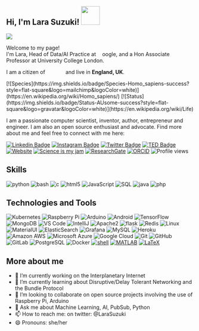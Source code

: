 <h2> Hi, I'm Lara Suzuki! <img src="https://media.giphy.com/media/mGcNjsfWAjY5AEZNw6/giphy.gif" width="50"></h2>

<img src="https://pbs.twimg.com/profile_banners/424534094/1603050169/1500x500">

<p>Welcome to my page! </br> I'm Lara, Head of Data/AI Practice at <img src="https://www.flaticon.com/svg/vstatic/svg/281/281764.svg?token=exp=1614512860~hmac=f2b18e5e9a9f6807dc6932b0f91e14f1" width="13"/>oogle, and a Hon Associate Professor at University College London.</p> 

<p>I am a citizen of <img src="https://www.flaticon.com/svg/vstatic/svg/197/197386.svg?token=exp=1614510711~hmac=098a3246ef42a4e338501cf46100d162" width="13"/> <img src="https://www.flaticon.com/svg/vstatic/svg/197/197374.svg?token=exp=1614510766~hmac=e208f9b6f6e0e10d7fc6c71f3249ae95" width="13"/> <img src="https://www.flaticon.com/svg/vstatic/svg/323/323325.svg?token=exp=1614510819~hmac=58cc1cbec8e922c078bb41ab55c67ace" width="13"/> and live in <b>England, UK</b>. </p> [![Species](https://img.shields.io/badge/Species-Homo_sapiens-success?style=flat-square&logo=mailchimp&logoColor=white)](https://en.wikipedia.org/wiki/Homo_sapiens/)
[![Status](https://img.shields.io/badge/Status-AUsome-success?style=flat-square&logo=gravatar&logoColor=white)](https://en.wikipedia.org/wiki/Life)

<p>I am a passionate computer scientist, inventor, author, entrepreneur and engineer. I am also an open source enthusiast and advocate. Find more about me and feel free to connect with me here:</p>

[![Linkedin Badge](https://img.shields.io/badge/-larissasuzuki-blue?style=flat-square&logo=Linkedin&logoColor=white&link=https://www.linkedin.com/in/larissasuzuki/)](https://www.linkedin.com/in/larissasuzuki/)
[![Instagram Badge](https://img.shields.io/badge/-lara_suzuki-purple?style=flat-square&logo=instagram&logoColor=white&link=https://instagram.com/lara_suzuki/)](https://instagram.com/lara_suzuki)
[![Twitter Badge](https://img.shields.io/badge/-lara_suzuki-blue?style=flat-square&logo=twitter&logoColor=white&link=https://twitter.com/larasuzuki/)](https://twitter.com/larasuzuki)
[![TED Badge](https://img.shields.io/badge/-larissa_suzuki-red?style=flat-square&logo=ted&logoColor=white&link=https://www.youtube.com/watch?v=Kqkoghq0G4A)](https://www.youtube.com/watch?v=Kqkoghq0G4A)
[![Website](https://img.shields.io/badge/Website-larissasuzuki.com-informational?style=flat-square&logo=jekyll&logoColor=white)](http://www.larissasuzuki.com)
[![Science is my jam](https://img.shields.io/badge/My%20jam-science-critical?style=flat-square&logo=electron&logoColor=white)](https://github.com/lasuzuki)
 <a href="https://www.researchgate.net/profile/Larissa-Romualdo-Suzuki" target="_blank"><img alt="ResearchGate" src="https://img.shields.io/badge/-ResearchGate-00CCBB?style=flat-square&logo=ResearchGate&logoColor=white"></a>
 <a href="https://orcid.org/0000-0002-9950-756X" target="_blank"><img alt="ORCID" src="https://img.shields.io/badge/-ORCID-A6CE39?style=flat-square&logo=ORCID&logoColor=white"></a>
![Profile views](https://gpvc.arturio.dev/lasuzuki)

## Skills

![python](https://img.shields.io/badge/python-★★☆-lightgrey?labelColor=3776AB&logo=Python&style=for-the-badge&logoColor=white)
![bash](https://img.shields.io/badge/bash-★★☆-lightgrey?labelColor=4EAA25&logo=GNU-Bash&style=for-the-badge&logoColor=white)
![c](https://img.shields.io/badge/C-★★☆-lightgrey?labelColor=C51A4A&logo=C&style=for-the-badge&logoColor=white)
![html5](https://img.shields.io/badge/Html5-★★☆-lightgrey?labelColor=2bbc8a&logo=Html5&style=for-the-badge&logoColor=white)
![JavaScript](https://img.shields.io/badge/JavaScript-★★☆-lightgrey?labelColor=FCA121&logo=JavaScript&style=for-the-badge&logoColor=white)
![SQL](https://img.shields.io/badge/SQL-★★☆-lightgrey?labelColor=E34A86&logo=SQL&style=for-the-badge&logoColor=white)
![java](https://img.shields.io/badge/Java-★★☆-lightgrey?labelColor=C51A4A&logo=Java&style=for-the-badge&logoColor=white)
![php](https://img.shields.io/badge/php-★☆☆-lightgrey?labelColor=FCA121&logo=PHP&style=for-the-badge&logoColor=white)

## Technologies and Tools

![Kubernetes](https://img.shields.io/badge/-Kubernetes-informational?style=flat-square&logo=kubernetes&logoColor=white&color=2bbc8a)
![Raspberry Pi](https://img.shields.io/badge/-Raspberry%20Pi-C51A4A?style=flat-square&logo=Raspberry-Pi)
![Arduino](https://img.shields.io/badge/-Arduino-informational?style=flat-square&logo=arduino&logoColor=white&color=2bbc8a)
![Android](https://img.shields.io/badge/-Android-informational?style=flat-square&logo=android&logoColor=white&color=2bbc8a)
![TensorFlow](https://img.shields.io/badge/-TensorFlow-232F3E?style=flat-square&logo=tensorflow&logoColor=white&color=2bbc8a)
![MongoDB](https://img.shields.io/badge/-MongoDB-black?style=flat-square&logo=mongodb)
![VS Code](https://img.shields.io/badge/-VS%20Code-007ACC?style=flat-square&logo=visual-studio-code)
![IntelliJ](https://img.shields.io/badge/-IntelliJ%20IDEA-black?style=flat-square&logo=jetbrains)
![Apache2](https://img.shields.io/badge/Apache2-black?style=flat-square&logo=apache)
![flask](https://img.shields.io/badge/-flask-000000?logo=Flask&style=flat-square&logoColor=white)
![Redis](https://img.shields.io/badge/-Redis-black?style=flat-square&logo=Redis)
![Linux](https://img.shields.io/badge/Linux-black?style=flat-square&logo=linux)
![MaterialUI](https://img.shields.io/badge/-MaterialUI-0081CB?style=flat-square&logo=material-UI)
![ElasticSearch](https://img.shields.io/badge/-ElasticSearch-005571?style=flat-square&logo=elasticsearch)
![Grafana](https://img.shields.io/badge/Grafana-black?style=flat-square&logo=grafana)
![MySQL](https://img.shields.io/badge/-MySQL-White?style=flat-square&logo=mysql)
![Heroku](https://img.shields.io/badge/-Heroku-430098?style=flat-square&logo=heroku)
![Amazon AWS](https://img.shields.io/badge/Amazon%20AWS-232F3E?style=flat-square&logo=amazon-aws)
![Microsoft Azure](https://img.shields.io/badge/Microsoft%20Azure-232F7E?style=flat-square&logo=microsoft-azure)
![Google Cloud](https://img.shields.io/badge/-Google_Cloud_Platform-1a73e8?style=flat-square&logo=google-cloud&logoColor=white)
![Git](https://img.shields.io/badge/-Git-black?style=flat-square&logo=git)
![GitHub](https://img.shields.io/badge/-GitHub-181717?style=flat-square&logo=github)
![GitLab](https://img.shields.io/badge/-GitLab-FCA121?style=flat-square&logo=gitlab)
![PostgreSQL](https://img.shields.io/badge/-PostgreSQL-informational?style=flat-square&logo=postgresql)
![Docker](https://img.shields.io/badge/-Docker-informational?style=flat-square&logo=docker&logoColor=white)
<a href="https://github.com/alwinw?tab=repositories&language=shell" target="_blank"><img alt="shell" src="https://img.shields.io/badge/-shell-5391FE?style=flat-square&logo=PowerShell&logoColor=white"></a>
    <a href="https://github.com/alwinw?tab=repositories&language=matlab" target="_blank"><img alt="MATLAB" src="https://img.shields.io/badge/-MATALB-0076A8?style=flat-square&logo=Mathworks&logoColor=white"></a>
    <a href="https://github.com/alwinw?tab=repositories&language=TeX" target="_blank"><img alt="LaTeX" src="https://img.shields.io/badge/-LaTeX-008080?style=flat-square&logo=LaTeX&logoColor=white"></a>

## More about me

- 🔭 I’m currently working on the Interplanetary Internet
- 🌱 I’m currently learning about Disruptive/Delay Tolerant Networking and the Bundle Protocol
- 👯 I’m looking to collaborate on open source projects involving the use of Raspberry Pi, Arduino
- 💬 Ask me about Machine Learning, AI, PubSub, Python
- 📫 How to reach me: on twitter: @LaraSuzuki
- 😄 Pronouns: she/her

